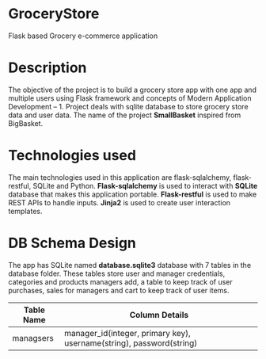 # GroceryStore
Flask based Grocery e-commerce application


# Description 
The objective of the project is to build a grocery store app with one app and multiple users using Flask framework and concepts of Modern Application Development – 1. Project deals with sqlite database to store grocery store data and user data. The name of the project **SmallBasket** inspired from BigBasket.

# Technologies used
The main technologies used in this application are flask-sqlalchemy, flask-restful, SQLite and Python. **Flask-sqlalchemy** is used to interact with **SQLite** database that makes this application portable. **Flask-restful** is used to make REST APIs to handle inputs. **Jinja2** is used to create user interaction templates.

# DB Schema Design
The app has SQLite named **database.sqlite3** database with 7 tables in the database folder. These tables store user and manager credentials, categories and products managers add, a table to keep track of user purchases, sales for managers and cart to keep track of user items.

|Table Name|Column Details|
|----------|--------------|
|managsers|manager_id(integer, primary key), username(string), password(string)|

